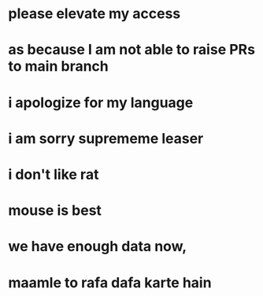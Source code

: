 # please elevate my access
# as because I am not able to raise PRs to main branch
# i apologize for my language
# i am sorry suprememe leaser
# i don't like rat
# mouse is best
# we have enough data now,
# maamle to rafa dafa karte hain
